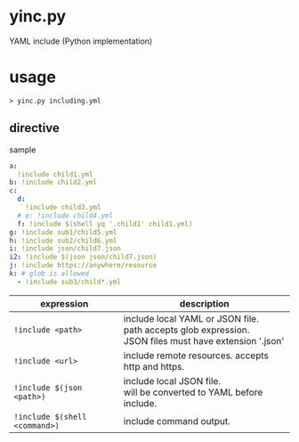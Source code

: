 # yinc.py

YAML include (Python implementation)

# usage

```shell
> yinc.py including.yml
```

## directive

sample

```yaml
a:
  !include child1.yml
b: !include child2.yml
c:
  d:
    !include child3.yml
  # e: !include child4.yml
  f: !include $(shell yq '.child1' child1.yml)
g: !include sub1/child5.yml
h: !include sub2/child6.yml
i: !include json/child7.json
i2: !include $(json json/child7.json)
j: !include https://anywhere/resource
k: # glob is allowed
  - !include sub3/child*.yml
```

|expression|description|
|---|---|
|`!include <path>`| include local YAML or JSON file.<br>path accepts glob expression.<br>JSON files must have extension '.json'|
|`!include <url>`| include remote resources. accepts http and https.|
|`!include $(json <path>)`| include local JSON file.<br>will be converted to YAML before include.|
|`!include $(shell <command>)`| include command output.|
